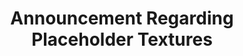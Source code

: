 ---
layout: post
title: Announcement Regarding Placeholder Textures
permalink: /compliance32x/Announcement%20Regarding%20Placeholder%20Textures
comments: true
comments-id: 32x-Texture-Removal

long_text: At Compliance, we care deeply about providing high-quality textures for Minecraft via our resource pack. Because of this, we have built a complicated voting system and strongly curated submission process to ensure that all textures added to Compliance are up to our standards. But none of this was without its flaws, and everything had to undergo a long period of iteration and feedback to reach the state where it is now.<br>Compliance started out as a temporary project, intended to replace Faithful as soon as possible. All textures in the first alpha were compiled with this in mind – some had already been made specifically for Compliance by our contributors, but the vast majority was picked up and retrieved from Faithful's #only-textures channel, from artists that have joined the Compliance team since. These textures were given little to no art direction – not that it was clear what Compliance was supposed to look like back then in the first place. Most of the textures were hastily labelled as "placeholders" (even though nobody knew for sure which exact ones that included) and have lingered in the resource pack since, even after Compliance's art direction was formulated more clearly and after it became clear that it's not going to replace Faithful any time soon.<br>At the time of this announcement being posted, we will have released the rewritten Texture Guidelines for Compliance 32x. They took over a month to complete, span 22 pages and went through large amounts of edits and improvements before being finalised. This is why we have decided to enforce them retroactively, meaning that they apply to ALL textures, not just the ones added after the guidelines were published.<br>That leaves us with a whole bunch of textures that no longer comply with our texture guidelines. To increase awareness and hopefully boost artist productivity, we see it as fit to entirely remove these textures from all future versions of the pack, instead of just having them in some obscure list that nobody knows about.<br>You might say that this change is very radical. And you would be right. But we, as a team, have agreed unanimously that this measure is vital for Compliance's continued existence and quality. Yes, we know this is going to set the pack's progress back a lot, and we really can't do anything about that. But we believe in our contributors and artists, and trust that they will be motivated to fill all the gaps back in again. After all, there's no rush. We'll get there in the end!<br><br>NOTE FOR ARTISTS&#58; A lot of the removed textures are breaking the guidelines just barely, and can be simply be edited so they can be included in Compliance again. We recommend checking if editing is possible first, before starting any work.<br><br>If you are interested in the specific textures that we have decided are no longer fit for Compliance, as well as reasons why they're not, please read below.

changelog:
  Changelog:
    - Removed:
      - Blocks:
          - acacia_leaves (rule 4, isn't shaded properly)
          - bee_nest_bottom (not shaded properly, initial faithful texture)
          - bee_nest_front_honey (not shaded properly, initial faithful texture)
          - bee_nest_front (not shaded properly, initial faithful texture)
          - bee_nest_side (not shaded properly, initial faithful texture)
          - bee_nest_top (not shaded properly, initial faithful texture)
          - beehive_front_honey (not shaded properly, initial faithful texture)
          - beehive_front (not shaded properly, initial faithful texture, inconsistent with beehive_front_honey as per rule 10)
          - beehive_side (not shaded properly, initial faithful texture)
          - bone_block_top (weird upscale, possibly rule 4 break, not shaded properly)
          - cake_bottom (not shaded properly)
          - cake_inner (not shaded properly)
          - campfire_fire (not shaded properly)
          - cartography_table_side1 (parts not shaded properly)
          - cartography_table_side2 (mindless upscale, even straight up wrong in places)
          - cauldron_side (not shaded properly, weird dithering)
          - all command blocks (unnecessary 2px highlights and shades)
          - chiseled_red_sandstone (unnecessary 2px lines)
          - chiseled_sandstone (unnecessary 2px lines)
          - comparator_on (not shaded properly, large areas of a single colour)
          - comparator (not shaded properly, large areas of a single colour)
          - composter_side (not shaded properly)
          - cracked_deepslate_bricks (mindless upscale of cracks)
          - cracked_polished_blackstone_bricks (inconsistent with regular polished blackstone bricks, rule 10)
          - crimson_door_bottom (not shaded properly, large areas of a single colour)
          - crimson_door_top (not shaded properly, large areas of a single colour)
          - crying_obsidian (mindless upscale of cracks)
          - cut_red_sandstone (unnecessary 2px lines)
          - cut_sandstone (unnecessary 2px lines)
          - end_rod (not shaded properly, large areas of a single colour, mixels)
          - fern (mindless upscale, not shaded properly, initial faithful texture, inaccurate to vanilla in places)
          - glow_item_frame (colour banding, large areas of a single colour, not shaded properly)
          - glowstone (not shaded properly, incorrect colours, stairing pixels, initial faithful texture)
          - honey_block_bottom (not shaded properly, large areas of a single colour, initial faithful texture)
          - honey_block_side (not shaded properly, large areas of a single colour, initial faithful texture)
          - honey_block_top (not shaded properly, large areas of a single colour, initial faithful texture)
          - hopper_inside (inconsistent with cauldron_inner [textures are identical in vanilla])
          - jungle_door_bottom (not shaded properly, intial faithful texture)
          - jungle_door_top (not shaded properly, intial faithful texture)
          - jungle_sapling (manual upscale, not shaded properly, stairing pixels, initial faithful texture)
          - kelp_plant (not shaded properly, mixels, stairing pixels, initial faithful texture)
          - kelp (not shaded properly, initial faithful texture)
          - large_fern_bottom (not shaded properly, mindless upscale, incorrect colours, initial faithful texture)
          - large_fern_top (not shaded properly, mindless upscale, incorrect colours, initial faithful texture)
          - all candles (not shaded like proper cylindrical-type objects)
          - lime_glazed_terracotta (unnecessary 2px lines)
          - observer_back (shaded improperly)
          - observer_back_on (shaded improperly)
          - observer_front (top shaded improperly)
          - observer_side (shaded improperly)
          - observer_top (arrow shaded improperly)
          - pink_glazed_terracotta (unnecessary 2px lines)
          - all pointed dripstone (shaded improperly, inconsistent with dripstone block)
          - polished_diorite (inconsistent with vanilla, initial faithful texture)
          - polished_granite (shaded improperly, initial faithful texture)
          - red_sandstone_bottom (shaded improperly, initial faithful texture, unnecessary 2px lines at the top)
          - red_sandstone (shaded improperly, initial faithful texture, unnecessary 2px lines at the top)
          - redstone_dust_overlay (identical to vanilla, literally just transparent)
          - repeater_on (shaded improperly, initial texture)
          - repeater (shaded improperly, initial texture)
          - respawn anchor except respawn_anchor_top (because of the crying obsidian parts, will be re-added once a good crying obsidian texture is made)
          - sandstone_bottom (shaded improperly, initial faithful texture, unnecessary 2px lines at the top)
          - sandstone (shaded improperly, initial faithful texture, unnecessary 2px lines at the top)
          - all scaffolding (not shaded properly, should be shaded like other cylindrical-type objects and employ linear dithering)
          - seagrass (shaded improperly, mindless upscale, initial faithful texture)
          - shroomlight (not shaded properly, initial faithful texture)
          - soul_campfire_fire (not shaded properly, same reasons as campfire_fire)
          - spore_blossom (colour banding, not shaded properly)
          - spruce_sapling (mindless upscale, not shaded properly, initial faithful texture)
          - spruce_trapdoor (not shaded properly, not consistent with spruce_door, initial faithful texture)
          - tripwire_hook (stick not shaded properly, should be treated as a cylindrical-type object)
          - vine (not shaded properly, initial faithful texture)
          - water_flow (too many colours, not consistent with vanilla, too blurry, initial faithful texture)
          - water_overlay (identical to vanilla)
          - water_still (too many colours, not consistent with vanilla, too blurry, initial faithful texture)
      - Entities:
          - all axolotls (shaded improperly, stairing pixels, bit of colour banding)
          - all banner patterns and shield banner patterns (initial textures, weird antialiasing)
          - beacon_beam (weird dithering)
          - polarbear (shaded improperly, initial texture, colour banding)
          - all cats (shaded improperly, stairing pixels, colour banding, initial texture, probably incorrect colours)
          - chicken (shaded improperly, colour banding, initial faithful texture)
          - all cows and mooshrooms (shaded improperly, colour banding)
          - end_gateway_beam (same as beacon_beam)
          - endermite (please don't ask why we approved this texture in the first place)
          - cod (shaded improperly, probably initial texture)
          - all horses except donkey, skeleton, zombie and mule (shaded improperly, colour banding)
          - evoker_fangs (unnecessary 2px lines, shaded improperly)
          - illusioner (shaded improperly, we can reuse the clothing later though)
          - iron_golem (shaded improperly, unnecessary 2px lines, initial faithful texture)
          - all llamas (shaded improperly for the most part)
          - minecart (colour banding, shaded improperly)
          - zombified_piglin (shaded improperly, colour banding, stairing pixels)
          - white_splotched rabbit (mindless upscale of black spots)
          - sheep (shaded improperly)
          - sheep_fur (shaded improperly)
          - silverfish (shaded improperly, initial texture)
          - slime (shaded improperly, initial texture)
          - both spiders (shaded improperly, colour banding)
          - squid (colour banding, stairing pixels)
          - all villager professions except farmer (shaded improperly, colour banding)
          - all villager types except snow and plains (shaded improperly, colour banding)
          - villager (shaded improperly)
          - wandering_trader (shaded improperly, initial texture)
          - witch (shaded improperly, initial texture)
          - all wolves except collar (shaded improperly)
          - zombie (shaded improperly, colour banding, initial texture)
          - all zombie villagers except their profession level and the farmer profession (shaded improperly, colour banding)
      - Items:
          - black_dye (shaded improperly)
          - broken_elytra (shaded improperly, weird shape)
          - cauldron (shaded improperly, strange shape)
          - conduit_power (what)
          - cooked_mutton (shaded improperly, initial texture, colour banding)
          - cooked_porchop (incorrect shape, inconsistent with vanilla, initial texture)
          - dark_oak_sign (shading inconsistent with vanilla)
          - elytra (shaded improperly)
          - flint_and_steel (shaded improperly, initial texture)
          - flint (shaded improperly, initial texture)
          - glow_item_frame (shaded improperly, colour banding)
          - green_dye (shaded improperly, initial texture)
          - jungle_sign (shading inconsistent with vanilla)
          - light_gray_dye (shaded improperly, weird shapes)
          - mutton (same as cooked_mutton)
          - pointed_dripstone (same reasons as the blocks)
          - porkchop (shaded improperly, questionable shaping choices)
          - prismarine_crystals (shaded improperly, weird dithering, bad shape)
          - red_dye (bad shape)
          - spruce_sign (shading inconsistent with vanilla)
      - Misc:
          - unknown_server (identical to vanilla)
      - Status Effects:
          - hunger (shaded improperly, colour banding, stairing pixels, initial texture)
          - saturation (same as hunger)
      - Armour:
          - all armour except chainmail and netherite and turtle (not shaded properly)
single-changelog: true

---